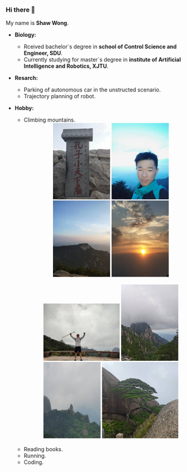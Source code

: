 ### Hi there 👋

My name is **Shaw Wong**.<br>

* **Biology:**<br>
  * Rceived bachelor\`s degree in **school of Control Science and Engineer, SDU**.<br>
  * Currently studying for master\`s degree in **institute of Artificial Intelligence and Robotics, XJTU**.<br>

* **Resarch:**<br>
  * Parking of autonomous car in the unstructed scenario.<br>
  * Trajectory planning of robot.<br>

* **Hobby:**<br>
  * Climbing mountains.<br>
    <div align=center>
     <img src="images\小天下.jpg" width="150" height="200" alt="小天下" >
     <img src="images\登上泰山.jpg" width="150" height="200" alt="登上泰山" >
     <img src="images\泰山.jpg" width="150" height="200" alt="泰山" >
     <img src="images\泰山日出.jpg" width="150" height="200" alt="泰山日出" >
    </div>
    <br>
    <div align=center>
     <img src="images\登上黄山.jpg" width="200" height="150" alt="登上泰山">
     <img src="images\黄山.jpg" width="150" height="200" alt="登上泰山" >
     <img src="images\仙桃石.jpg" width="150" height="200" alt="仙桃石" >
     <img src="images\迎客松.jpg" width="200" height="200" alt="迎客松" >
    </div>
    <br>
  * Reading books.<br>
  * Running.<br>
  * Coding.<br>
